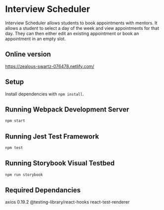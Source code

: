 # Interview Scheduler

Interview Scheduler allows students to book appointments with mentors. 
It allows a student to select a day of the week and view appointments for that day.
They can then either edit an existing appointment or book an appointment in an empty slot.

## Online version

https://zealous-swartz-076478.netlify.com/

## Setup

Install dependencies with `npm install`.

## Running Webpack Development Server

```sh
npm start
```

## Running Jest Test Framework

```sh
npm test
```

## Running Storybook Visual Testbed

```sh
npm run storybook
```

## Required Dependancies

axios 0.19.2
@testing-library/react-hooks
react-test-renderer

